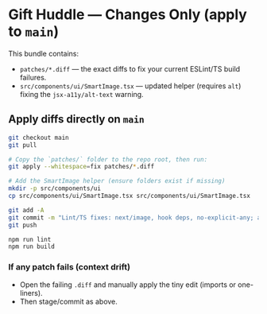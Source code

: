 # Gift Huddle — Changes Only (apply to `main`)

This bundle contains:

- `patches/*.diff` — the exact diffs to fix your current ESLint/TS build failures.
- `src/components/ui/SmartImage.tsx` — updated helper (requires `alt`) fixing the `jsx-a11y/alt-text` warning.

## Apply diffs directly on `main`

```bash
git checkout main
git pull

# Copy the `patches/` folder to the repo root, then run:
git apply --whitespace=fix patches/*.diff

# Add the SmartImage helper (ensure folders exist if missing)
mkdir -p src/components/ui
cp src/components/ui/SmartImage.tsx src/components/ui/SmartImage.tsx

git add -A
git commit -m "Lint/TS fixes: next/image, hook deps, no-explicit-any; add SmartImage alt enforcement"
git push

npm run lint
npm run build
```

### If any patch fails (context drift)

- Open the failing `.diff` and manually apply the tiny edit (imports or one-liners).
- Then stage/commit as above.
